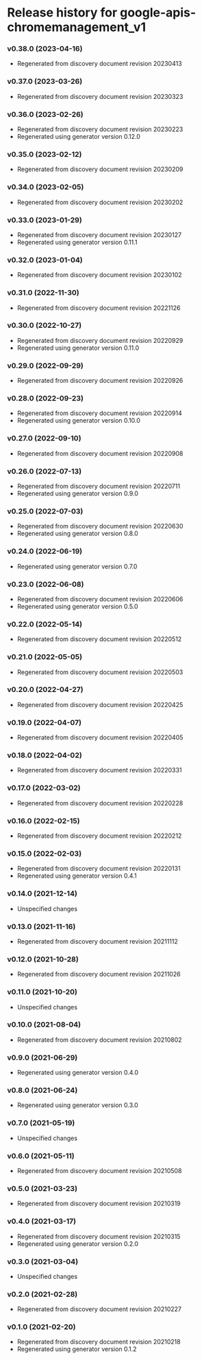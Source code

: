 # Release history for google-apis-chromemanagement_v1

### v0.38.0 (2023-04-16)

* Regenerated from discovery document revision 20230413

### v0.37.0 (2023-03-26)

* Regenerated from discovery document revision 20230323

### v0.36.0 (2023-02-26)

* Regenerated from discovery document revision 20230223
* Regenerated using generator version 0.12.0

### v0.35.0 (2023-02-12)

* Regenerated from discovery document revision 20230209

### v0.34.0 (2023-02-05)

* Regenerated from discovery document revision 20230202

### v0.33.0 (2023-01-29)

* Regenerated from discovery document revision 20230127
* Regenerated using generator version 0.11.1

### v0.32.0 (2023-01-04)

* Regenerated from discovery document revision 20230102

### v0.31.0 (2022-11-30)

* Regenerated from discovery document revision 20221126

### v0.30.0 (2022-10-27)

* Regenerated from discovery document revision 20220929
* Regenerated using generator version 0.11.0

### v0.29.0 (2022-09-29)

* Regenerated from discovery document revision 20220926

### v0.28.0 (2022-09-23)

* Regenerated from discovery document revision 20220914
* Regenerated using generator version 0.10.0

### v0.27.0 (2022-09-10)

* Regenerated from discovery document revision 20220908

### v0.26.0 (2022-07-13)

* Regenerated from discovery document revision 20220711
* Regenerated using generator version 0.9.0

### v0.25.0 (2022-07-03)

* Regenerated from discovery document revision 20220630
* Regenerated using generator version 0.8.0

### v0.24.0 (2022-06-19)

* Regenerated using generator version 0.7.0

### v0.23.0 (2022-06-08)

* Regenerated from discovery document revision 20220606
* Regenerated using generator version 0.5.0

### v0.22.0 (2022-05-14)

* Regenerated from discovery document revision 20220512

### v0.21.0 (2022-05-05)

* Regenerated from discovery document revision 20220503

### v0.20.0 (2022-04-27)

* Regenerated from discovery document revision 20220425

### v0.19.0 (2022-04-07)

* Regenerated from discovery document revision 20220405

### v0.18.0 (2022-04-02)

* Regenerated from discovery document revision 20220331

### v0.17.0 (2022-03-02)

* Regenerated from discovery document revision 20220228

### v0.16.0 (2022-02-15)

* Regenerated from discovery document revision 20220212

### v0.15.0 (2022-02-03)

* Regenerated from discovery document revision 20220131
* Regenerated using generator version 0.4.1

### v0.14.0 (2021-12-14)

* Unspecified changes

### v0.13.0 (2021-11-16)

* Regenerated from discovery document revision 20211112

### v0.12.0 (2021-10-28)

* Regenerated from discovery document revision 20211026

### v0.11.0 (2021-10-20)

* Unspecified changes

### v0.10.0 (2021-08-04)

* Regenerated from discovery document revision 20210802

### v0.9.0 (2021-06-29)

* Regenerated using generator version 0.4.0

### v0.8.0 (2021-06-24)

* Regenerated using generator version 0.3.0

### v0.7.0 (2021-05-19)

* Unspecified changes

### v0.6.0 (2021-05-11)

* Regenerated from discovery document revision 20210508

### v0.5.0 (2021-03-23)

* Regenerated from discovery document revision 20210319

### v0.4.0 (2021-03-17)

* Regenerated from discovery document revision 20210315
* Regenerated using generator version 0.2.0

### v0.3.0 (2021-03-04)

* Unspecified changes

### v0.2.0 (2021-02-28)

* Regenerated from discovery document revision 20210227

### v0.1.0 (2021-02-20)

* Regenerated from discovery document revision 20210218
* Regenerated using generator version 0.1.2

